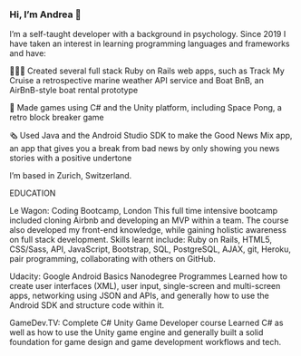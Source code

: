 ### Hi, I’m Andrea 👋

I’m a self-taught developer with a background in psychology. Since 2019 I have taken an interest in learning programming languages and frameworks and have:


👩🏽‍💻 Created several full stack Ruby on Rails web apps, such as Track My Cruise a retrospective marine weather API service and Boat BnB, an AirBnB-style boat rental prototype

🚀 Made games using C# and the Unity platform, including Space Pong, a retro block breaker game 

🗞 Used Java and the Android Studio SDK to make the Good News Mix app, an app that gives you a break from bad news by only showing you news stories with a positive undertone 

I’m based in Zurich, Switzerland. 

EDUCATION

Le Wagon: Coding Bootcamp, London
This full time intensive bootcamp included cloning Airbnb and developing an MVP within a team. The course also developed my front-end knowledge, while gaining holistic awareness on full stack development. Skills learnt include: Ruby on Rails, HTML5, CSS/Sass, API, JavaScript, Bootstrap, SQL, PostgreSQL, AJAX, git, Heroku, pair programming, collaborating with others on GitHub.

Udacity: Google Android Basics Nanodegree Programmes
Learned how to create user interfaces (XML), user input, single-screen and multi-screen apps, networking using JSON and APIs, and generally how to use the Android SDK and structure code within it. 

GameDev.TV: Complete C# Unity Game Developer course
Learned C# as well as how to use the Unity game engine and generally built a solid foundation for game design and game development workflows and tech.  

